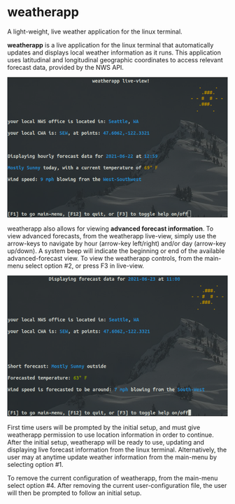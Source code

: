 # weatherapp
A light-weight, live weather application for the linux terminal.

<b>weatherapp</b> is a live application for the linux terminal that automatically updates and displays local weather information as it runs. This application uses latitudinal and longitudinal geographic coordinates to access relevant forecast data, provided by the NWS API.  


![weatherapp live-view](https://github.com/BenjaminVC/weatherapp/blob/main/weatherapplive.png?raw=true)


weatherapp also allows for viewing <b>advanced forecast information</b>. 
To view advanced forecasts, from the weatherapp live-view, simply use the arrow-keys to navigate by hour (arrow-key left/right) and/or day (arrow-key up/down).
A system beep will indicate the beginning or end of the available advanced-forecast view.
To view the weatherapp controls, from the main-menu select option #2, or press F3 in live-view.   


![weatherapp advanced-forecast view](https://github.com/BenjaminVC/weatherapp/blob/main/weatherappadvanced.png?raw=true)


First time users will be prompted by the initial setup, and must give weatherapp permission to use location information in order to continue.  
After the initial setup, weatherapp will be ready to use, updating and displaying live forecast information from the linux terminal. 
Alternatively, the user may at anytime update weather information from the main-menu by selecting option #1.

To remove the current configuration of weatherapp, from the main-menu select option #4.  After removing the current user-configuration file, 
the user will then be prompted to follow an initial setup.
